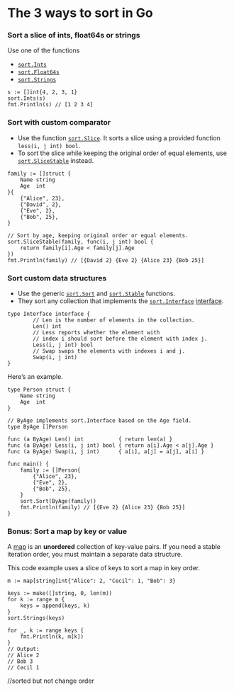 # The 3 ways to sort in Go



### Sort a slice of ints, float64s or strings <a id="sort-a-slice-of-ints-float64s-or-strings"></a>

Use one of the functions

* [`sort.Ints`](https://golang.org/pkg/sort/#Ints)
* [`sort.Float64s`](https://golang.org/pkg/sort/#Float64s)
* [`sort.Strings`](https://golang.org/pkg/sort/#Strings)

```text
s := []int{4, 2, 3, 1}
sort.Ints(s)
fmt.Println(s) // [1 2 3 4]
```



### Sort with custom comparator <a id="sort-with-custom-comparator"></a>

* Use the function [`sort.Slice`](https://golang.org/pkg/sort/#Slice). It sorts a slice using a provided function `less(i, j int) bool`.
* To sort the slice while keeping the original order of equal elements, use [`sort.SliceStable`](https://golang.org/pkg/sort/#SliceStable) instead.

```text
family := []struct {
    Name string
    Age  int
}{
    {"Alice", 23},
    {"David", 2},
    {"Eve", 2},
    {"Bob", 25},
}

// Sort by age, keeping original order or equal elements.
sort.SliceStable(family, func(i, j int) bool {
    return family[i].Age < family[j].Age
})
fmt.Println(family) // [{David 2} {Eve 2} {Alice 23} {Bob 25}]
```



### Sort custom data structures <a id="sort-custom-data-structures"></a>

* Use the generic [`sort.Sort`](https://golang.org/pkg/sort/#Sort) and [`sort.Stable`](https://golang.org/pkg/sort/#Stable) functions.
* They sort any collection that implements the [`sort.Interface`](https://golang.org/pkg/sort/#Interface) [interface](https://yourbasic.org/golang/interfaces-explained/).

```text
type Interface interface {
        // Len is the number of elements in the collection.
        Len() int
        // Less reports whether the element with
        // index i should sort before the element with index j.
        Less(i, j int) bool
        // Swap swaps the elements with indexes i and j.
        Swap(i, j int)
}
```

Here’s an example.

```text
type Person struct {
    Name string
    Age  int
}

// ByAge implements sort.Interface based on the Age field.
type ByAge []Person

func (a ByAge) Len() int           { return len(a) }
func (a ByAge) Less(i, j int) bool { return a[i].Age < a[j].Age }
func (a ByAge) Swap(i, j int)      { a[i], a[j] = a[j], a[i] }

func main() {
    family := []Person{
        {"Alice", 23},
        {"Eve", 2},
        {"Bob", 25},
    }
    sort.Sort(ByAge(family))
    fmt.Println(family) // [{Eve 2} {Alice 23} {Bob 25}]
}
```



### Bonus: Sort a map by key or value <a id="bonus-sort-a-map-by-key-or-value"></a>

A [map](https://yourbasic.org/golang/maps-explained/) is an **unordered** collection of key-value pairs. If you need a stable iteration order, you must maintain a separate data structure.

This code example uses a slice of keys to sort a map in key order.

```text
m := map[string]int{"Alice": 2, "Cecil": 1, "Bob": 3}

keys := make([]string, 0, len(m))
for k := range m {
    keys = append(keys, k)
}
sort.Strings(keys)

for _, k := range keys {
    fmt.Println(k, m[k])
}
// Output:
// Alice 2
// Bob 3
// Cecil 1
```

//sorted but not change order




